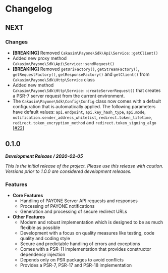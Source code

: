 Changelog
=========

NEXT
----

### Changes

 - **[BREAKING]** Removed `Cakasim\Payone\Sdk\Api\Service::getClient()`
 - Added new proxy method `Cakasim\Payone\Sdk\Api\Service::sendRequest()`
 - **[BREAKING]** Removed `getUriFactory()`, `getStreamFactory()`,
   `getRequestFactory()`, `getResponseFactory()` and `getClient()` from
   `Cakasim\Payone\Sdk\Http\Service` class
 - Added new method `Cakasim\Payone\Sdk\Http\Service::createServerRequest()`
   that creates a PSR-7 server request from the current environment.
 - The `Cakasim\Payone\Sdk\Config\Config` class now comes with a default
   configuration that is automatically applied. The following parameters
   have default values: `api.endpoint`, `api.key_hash_type`, `api.mode`,
   `notification.sender_address_whitelist`, `redirect.token_lifetime`,
   `redirect.token_encryption_method` and `redirect.token_signing_algo`
   [[#22](https://github.com/Cakasim/php-payone-sdk/issues/22)]

0.1.0
-----
**_Development Release / 2020-02-05_**

_This is the initial release of the project. Please use this release with caution.
Versions prior to 1.0.0 are considered development releases._

### Features

 - **Core Features**
   - Handling of PAYONE Server API requests and responses
   - Processing of PAYONE notifications
   - Generation and processing of secure redirect URLs
 - **Other Features**
   - Modern and robust implementation which is designed to be as much flexible as possible
   - Development with a focus on quality measures like testing, code quality and coding style
   - Secure and predictable handling of errors and exceptions
   - Comes with a PSR-11 implementation that provides constructor dependency injection
   - Depends only on PSR packages to avoid conflicts
   - Provides a PSR-7, PSR-17 and PSR-18 implementation
